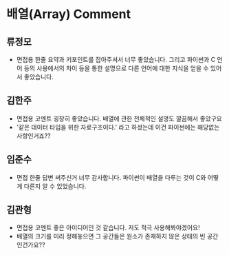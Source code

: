 # 배열(Array) Comment

## 류정모
- 면접용 한줄 요약과 키포인트를 잡아주셔서 너무 좋았습니다. 그리고 파이썬과 C 언어 등의 사용에서의 차이 등을 통한 설명으로 다른 언어에 대한 지식을 얻을 수 있어서 좋았습니다.

## 김한주
- 면접용 코멘트 굉장히 좋았습니다. 배열에 관한 전체적인 설명도 깔끔해서 좋았구요
- '같은 데이터 타입을 위한 자료구조이다.' 라고 하셨는데 이건 파이썬에는 해당없는 사항인거죠??

## 임준수
- 면접 한줄 답변 써주신거 너무 감사합니다. 파이썬이 배열을 다루는 것이 C와 어떻게 다른지 알 수 있었습니다.

## 김관형
- 면접용 코멘트 좋은 아이디어인 것 같습니다. 저도 적극 사용해봐야겠어요!
- 배열의 크기를 미리 정해놓으면 그 공간들은 원소가 존재하지 않은 상태의 빈 공간인건가요??